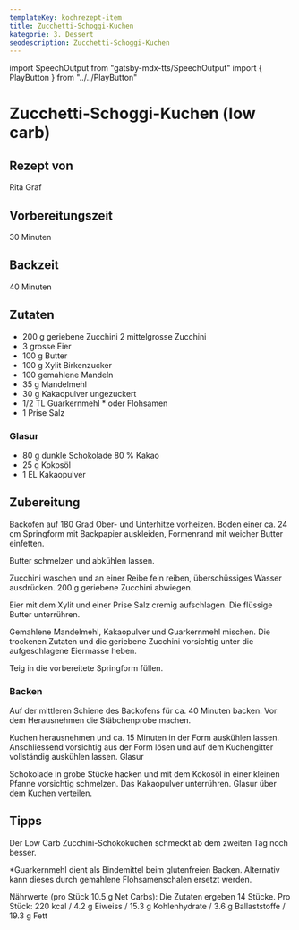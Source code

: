 ```yaml
---
templateKey: kochrezept-item
title: Zucchetti-Schoggi-Kuchen
kategorie: 3. Dessert
seodescription: Zucchetti-Schoggi-Kuchen
---
```

import SpeechOutput from "gatsby-mdx-tts/SpeechOutput"
import { PlayButton } from "../../PlayButton"

<SpeechOutput id="kochrezept-rita-graf-zucchetti-schoggi-kuchen" customPlayButton={PlayButton}>

# Zucchetti-Schoggi-Kuchen (low carb)

## Rezept von
Rita Graf

## Vorbereitungszeit 
30 Minuten

## Backzeit 
40 Minuten

## Zutaten
- 200 g geriebene Zucchini 2 mittelgrosse Zucchini 
- 3 grosse Eier 
- 100 g Butter 
- 100 g Xylit Birkenzucker 
- 100  gemahlene Mandeln 
- 35 g Mandelmehl 
- 30 g Kakaopulver ungezuckert 
- 1/2 TL Guarkernmehl * oder Flohsamen 
- 1 Prise Salz 

### Glasur
- 80 g dunkle Schokolade 80 % Kakao 
- 25 g Kokosöl 
- 1 EL Kakaopulver 

## Zubereitung
Backofen auf 180 Grad Ober- und Unterhitze vorheizen. Boden einer ca. 24 cm Springform mit Backpapier auskleiden, Formenrand mit weicher Butter einfetten.

Butter schmelzen und abkühlen lassen.

Zucchini waschen und an einer Reibe fein reiben, überschüssiges Wasser ausdrücken. 200 g geriebene Zucchini abwiegen. 

Eier mit dem Xylit und einer Prise Salz cremig aufschlagen. Die flüssige Butter unterrühren. 

Gemahlene  Mandelmehl, Kakaopulver und Guarkernmehl mischen. Die trockenen Zutaten und die geriebene Zucchini vorsichtig unter die aufgeschlagene Eiermasse heben.  

Teig in die vorbereitete Springform füllen.

### Backen
Auf der mittleren Schiene des Backofens für ca. 40 Minuten backen. Vor dem Herausnehmen die Stäbchenprobe machen.

Kuchen herausnehmen und ca. 15 Minuten in der Form auskühlen lassen. Anschliessend vorsichtig aus der Form lösen und auf dem Kuchengitter vollständig auskühlen lassen.
Glasur

Schokolade in grobe Stücke hacken und mit dem Kokosöl in einer kleinen Pfanne vorsichtig schmelzen. Das Kakaopulver unterrühren. Glasur über dem Kuchen verteilen.


## Tipps
Der Low Carb Zucchini-Schokokuchen schmeckt ab dem zweiten Tag noch besser.

*Guarkernmehl dient als Bindemittel beim glutenfreien Backen. Alternativ kann dieses durch gemahlene Flohsamenschalen ersetzt werden.

Nährwerte (pro Stück 10.5 g Net Carbs):
Die Zutaten ergeben 14 Stücke. Pro Stück: 220 kcal / 4.2 g Eiweiss / 15.3 g Kohlenhydrate / 3.6 g Ballaststoffe / 19.3 g Fett 


</SpeechOutput>